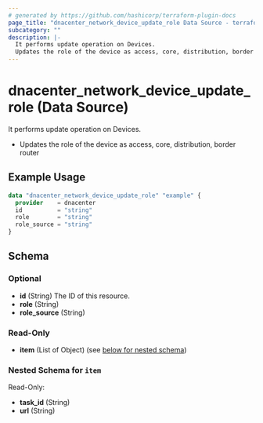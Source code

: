 ```yaml
---
# generated by https://github.com/hashicorp/terraform-plugin-docs
page_title: "dnacenter_network_device_update_role Data Source - terraform-provider-dnacenter"
subcategory: ""
description: |-
  It performs update operation on Devices.
  Updates the role of the device as access, core, distribution, border router
---
```


# dnacenter_network_device_update_role (Data Source)

It performs update operation on Devices.

- Updates the role of the device as access, core, distribution, border router

## Example Usage

```terraform
data "dnacenter_network_device_update_role" "example" {
  provider    = dnacenter
  id          = "string"
  role        = "string"
  role_source = "string"
}
```

<!-- schema generated by tfplugindocs -->
## Schema

### Optional

- **id** (String) The ID of this resource.
- **role** (String)
- **role_source** (String)

### Read-Only

- **item** (List of Object) (see [below for nested schema](#nestedatt--item))

<a id="nestedatt--item"></a>
### Nested Schema for `item`

Read-Only:

- **task_id** (String)
- **url** (String)


